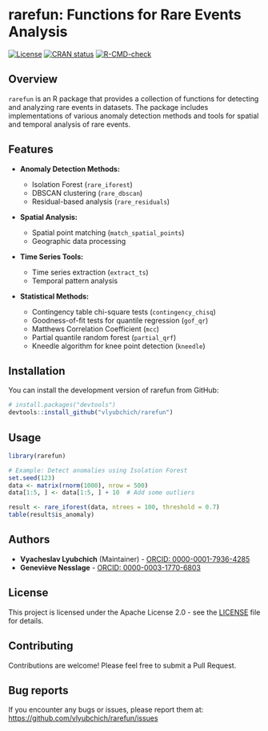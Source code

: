 # rarefun: Functions for Rare Events Analysis

[![License](https://img.shields.io/badge/License-MIT-yellow.svg)](https://opensource.org/licenses/MIT)
[![CRAN status](https://www.r-pkg.org/badges/version/rarefun)](https://CRAN.R-project.org/package=rarefun)
[![R-CMD-check](https://github.com/vlyubchich/rarefun/actions/workflows/check-standard.yaml/badge.svg)](https://github.com/vlyubchich/rarefun/actions/workflows/check-standard.yaml)

## Overview

`rarefun` is an R package that provides a collection of functions for detecting and analyzing rare events in datasets. The package includes implementations of various anomaly detection methods and tools for spatial and temporal analysis of rare events.

## Features

- **Anomaly Detection Methods:**
  - Isolation Forest (`rare_iforest`)
  - DBSCAN clustering (`rare_dbscan`)
  - Residual-based analysis (`rare_residuals`)

- **Spatial Analysis:**
  - Spatial point matching (`match_spatial_points`)
  - Geographic data processing

- **Time Series Tools:**
  - Time series extraction (`extract_ts`)
  - Temporal pattern analysis

- **Statistical Methods:**
  - Contingency table chi-square tests (`contingency_chisq`)
  - Goodness-of-fit tests for quantile regression (`gof_qr`)
  - Matthews Correlation Coefficient (`mcc`)
  - Partial quantile random forest (`partial_qrf`)
  - Kneedle algorithm for knee point detection (`kneedle`)

## Installation

You can install the development version of rarefun from GitHub:

```r
# install.packages("devtools")
devtools::install_github("vlyubchich/rarefun")
```

## Usage

```r
library(rarefun)

# Example: Detect anomalies using Isolation Forest
set.seed(123)
data <- matrix(rnorm(1000), nrow = 500)
data[1:5, ] <- data[1:5, ] + 10  # Add some outliers

result <- rare_iforest(data, ntrees = 100, threshold = 0.7)
table(result$is_anomaly)
```

## Authors

- **Vyacheslav Lyubchich** (Maintainer) - [ORCID: 0000-0001-7936-4285](https://orcid.org/0000-0001-7936-4285)
- **Geneviève Nesslage** - [ORCID: 0000-0003-1770-6803](https://orcid.org/0000-0003-1770-6803)

## License

This project is licensed under the Apache License 2.0 - see the [LICENSE](LICENSE) file for details.

## Contributing

Contributions are welcome! Please feel free to submit a Pull Request.

## Bug reports

If you encounter any bugs or issues, please report them at: https://github.com/vlyubchich/rarefun/issues
